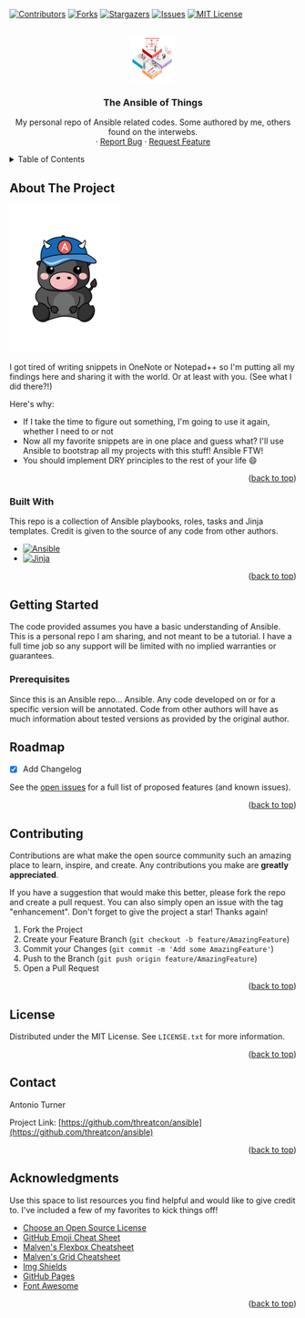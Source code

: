 <!-- Improved compatibility of back to top link: See: https://github.com/othneildrew/Best-README-Template/pull/73 -->
<a name="readme-top"></a>
<!--
*** Thanks for checking out the Best-README-Template. If you have a suggestion
*** that would make this better, please fork the repo and create a pull request
*** or simply open an issue with the tag "enhancement".
*** Don't forget to give the project a star!
*** Thanks again! Now go create something AMAZING! :D
-->



<!-- PROJECT SHIELDS -->
<!--
*** I'm using markdown "reference style" links for readability.
*** Reference links are enclosed in brackets [ ] instead of parentheses ( ).
*** See the bottom of this document for the declaration of the reference variables
*** for contributors-url, forks-url, etc. This is an optional, concise syntax you may use.
*** https://www.markdownguide.org/basic-syntax/#reference-style-links
-->
[![Contributors][contributors-shield]][contributors-url]
[![Forks][forks-shield]][forks-url]
[![Stargazers][stars-shield]][stars-url]
[![Issues][issues-shield]][issues-url]
[![MIT License][license-shield]][license-url]



<!-- PROJECT LOGO -->
<br />
<div align="center">
  <a href="https://github.com/threatcon/ansible">
    <img src="images/logo.png" alt="Logo" width="80" height="80">
  </a>

  <h3 align="center">The Ansible of Things</h3>

  <p align="center">
    My personal repo of Ansible related codes. Some authored by me, others found on the interwebs.
    <br />
    ·
    <a href="https://github.com/threatcon/ansible/issues">Report Bug</a>
    ·
    <a href="https://github.com/threatcon/ansible/issues">Request Feature</a>
  </p>
</div>



<!-- TABLE OF CONTENTS -->
<details>
  <summary>Table of Contents</summary>
  <ol>
    <li>
      <a href="#about-the-project">About The Project</a>
      <ul>
        <li><a href="#built-with">Built With</a></li>
      </ul>
    </li>
    <li>
      <a href="#getting-started">Getting Started</a>
      <ul>
        <li><a href="#prerequisites">Prerequisites</a></li>
      </ul>
    </li>
    <li><a href="#roadmap">Roadmap</a></li>
    <li><a href="#contributing">Contributing</a></li>
    <li><a href="#license">License</a></li>
    <li><a href="#contact">Contact</a></li>
    <li><a href="#acknowledgments">Acknowledgments</a></li>
  </ol>
</details>



<!-- ABOUT THE PROJECT -->
## About The Project

![Product][product-screenshot]

I got tired of writing snippets in OneNote or Notepad++ so I'm putting all my findings here and sharing it with the world.
Or at least with you. (See what I did there?!)

Here's why:
* If I take the time to figure out something, I'm going to use it again, whether I need to or not
* Now all my favorite snippets are in one place and guess what? I'll use Ansible to bootstrap all my projects with this stuff! Ansible FTW!
* You should implement DRY principles to the rest of your life :smile:

<p align="right">(<a href="#readme-top">back to top</a>)</p>



### Built With

This repo is a collection of Ansible playbooks, roles, tasks and Jinja templates. Credit is given to the source of any code from other authors.

* [![Ansible][Ansible]][Ansible-url]
* [![Jinja][Jinja]][Jinja-url]

<p align="right">(<a href="#readme-top">back to top</a>)</p>



<!-- GETTING STARTED -->
## Getting Started

The code provided assumes you have a basic understanding of Ansible. This is a personal repo I am sharing, and not meant to be a tutorial. 
I have a full time job so any support will be limited with no implied warranties or guarantees.

### Prerequisites

Since this is an Ansible repo... Ansible. Any code developed on or for a specific version will be annotated.
Code from other authors will have as much information about tested versions as provided by the original author.


<!-- ROADMAP -->
## Roadmap

- [x] Add Changelog

See the [open issues](https://github.com/threatcon/ansible/issues) for a full list of proposed features (and known issues).

<p align="right">(<a href="#readme-top">back to top</a>)</p>



<!-- CONTRIBUTING -->
## Contributing

Contributions are what make the open source community such an amazing place to learn, inspire, and create. Any contributions you make are **greatly appreciated**.

If you have a suggestion that would make this better, please fork the repo and create a pull request. You can also simply open an issue with the tag "enhancement".
Don't forget to give the project a star! Thanks again!

1. Fork the Project
2. Create your Feature Branch (`git checkout -b feature/AmazingFeature`)
3. Commit your Changes (`git commit -m 'Add some AmazingFeature'`)
4. Push to the Branch (`git push origin feature/AmazingFeature`)
5. Open a Pull Request

<p align="right">(<a href="#readme-top">back to top</a>)</p>



<!-- LICENSE -->
## License

Distributed under the MIT License. See `LICENSE.txt` for more information.

<p align="right">(<a href="#readme-top">back to top</a>)</p>



<!-- CONTACT -->
## Contact

Antonio Turner 

Project Link: [https://github.com/threatcon/ansible](https://github.com/threatcon/ansible)

<p align="right">(<a href="#readme-top">back to top</a>)</p>



<!-- ACKNOWLEDGMENTS -->
## Acknowledgments

Use this space to list resources you find helpful and would like to give credit to. I've included a few of my favorites to kick things off!

* [Choose an Open Source License](https://choosealicense.com)
* [GitHub Emoji Cheat Sheet](https://www.webpagefx.com/tools/emoji-cheat-sheet)
* [Malven's Flexbox Cheatsheet](https://flexbox.malven.co/)
* [Malven's Grid Cheatsheet](https://grid.malven.co/)
* [Img Shields](https://shields.io)
* [GitHub Pages](https://pages.github.com)
* [Font Awesome](https://fontawesome.com)

<p align="right">(<a href="#readme-top">back to top</a>)</p>



<!-- MARKDOWN LINKS & IMAGES -->
<!-- https://www.markdownguide.org/basic-syntax/#reference-style-links -->
[contributors-shield]: https://img.shields.io/github/contributors/threatcon/ansible.svg?style=for-the-badge
[contributors-url]: https://github.com/threatcon/ansible/graphs/contributors
[forks-shield]: https://img.shields.io/github/forks/threatcon/ansible.svg?style=for-the-badge
[forks-url]: https://github.com/threatcon/ansible/network/members
[stars-shield]: https://img.shields.io/github/stars/threatcon/ansible.svg?style=for-the-badge
[stars-url]: https://github.com/threatcon/ansible/stargazers
[issues-shield]: https://img.shields.io/github/issues/threatcon/ansible.svg?style=for-the-badge
[issues-url]: https://github.com/threatcon/ansible/issues
[license-shield]: https://img.shields.io/github/license/threatcon/ansible.svg?style=for-the-badge
[license-url]: https://github.com/threatcon/ansible/blob/master/LICENSE.txt
[product-screenshot]: images/IMG_2113.png
[Ansible]: https://img.shields.io/badge/ansible-%231A1918.svg?style=for-the-badge&logo=ansible&logoColor=61DAFB
[Ansible-url]: https://www.ansible.com/
[Jinja]: https://img.shields.io/badge/jinja-white.svg?style=for-the-badge&logo=jinja&logoColor=FF3E00
[Jinja-url]: https://pypi.org/project/Jinja2/
